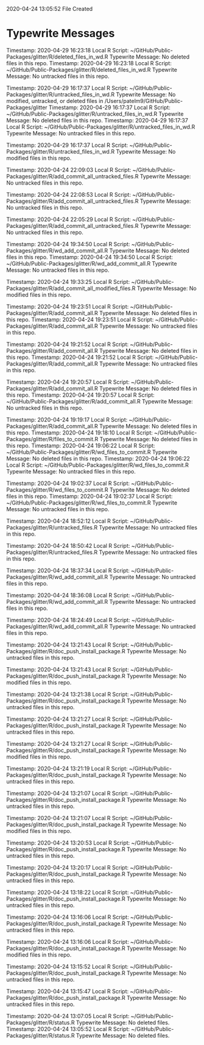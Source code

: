 2020-04-24 13:05:52 	File Created

# Typewrite Messages
Timestamp:	2020-04-29 16:23:18
Local R Script:	~/GitHub/Public-Packages/glitter/R/deleted_files_in_wd.R
Typewrite Message:	No deleted files in this repo.
Timestamp:	2020-04-29 16:23:18
Local R Script:	~/GitHub/Public-Packages/glitter/R/deleted_files_in_wd.R
Typewrite Message:	No untracked files in this repo.

Timestamp:	2020-04-29 16:17:37
Local R Script:	~/GitHub/Public-Packages/glitter/R/untracked_files_in_wd.R
Typewrite Message:	No modified, untracked, or deleted files in /Users/patelm9/GitHub/Public-Packages/glitter
Timestamp:	2020-04-29 16:17:37
Local R Script:	~/GitHub/Public-Packages/glitter/R/untracked_files_in_wd.R
Typewrite Message:	No deleted files in this repo.
Timestamp:	2020-04-29 16:17:37
Local R Script:	~/GitHub/Public-Packages/glitter/R/untracked_files_in_wd.R
Typewrite Message:	No untracked files in this repo.

Timestamp:	2020-04-29 16:17:37
Local R Script:	~/GitHub/Public-Packages/glitter/R/untracked_files_in_wd.R
Typewrite Message:	No modified files in this repo.

Timestamp:	2020-04-24 22:09:03
Local R Script:	~/GitHub/Public-Packages/glitter/R/add_commit_all_untracked_files.R
Typewrite Message:	No untracked files in this repo.

Timestamp:	2020-04-24 22:08:53
Local R Script:	~/GitHub/Public-Packages/glitter/R/add_commit_all_untracked_files.R
Typewrite Message:	No untracked files in this repo.

Timestamp:	2020-04-24 22:05:29
Local R Script:	~/GitHub/Public-Packages/glitter/R/add_commit_all_untracked_files.R
Typewrite Message:	No untracked files in this repo.

Timestamp:	2020-04-24 19:34:50
Local R Script:	~/GitHub/Public-Packages/glitter/R/wd_add_commit_all.R
Typewrite Message:	No deleted files in this repo.
Timestamp:	2020-04-24 19:34:50
Local R Script:	~/GitHub/Public-Packages/glitter/R/wd_add_commit_all.R
Typewrite Message:	No untracked files in this repo.

Timestamp:	2020-04-24 19:33:25
Local R Script:	~/GitHub/Public-Packages/glitter/R/add_commit_all_modified_files.R
Typewrite Message:	No modified files in this repo.

Timestamp:	2020-04-24 19:23:51
Local R Script:	~/GitHub/Public-Packages/glitter/R/add_commit_all.R
Typewrite Message:	No deleted files in this repo.
Timestamp:	2020-04-24 19:23:51
Local R Script:	~/GitHub/Public-Packages/glitter/R/add_commit_all.R
Typewrite Message:	No untracked files in this repo.

Timestamp:	2020-04-24 19:21:52
Local R Script:	~/GitHub/Public-Packages/glitter/R/add_commit_all.R
Typewrite Message:	No deleted files in this repo.
Timestamp:	2020-04-24 19:21:52
Local R Script:	~/GitHub/Public-Packages/glitter/R/add_commit_all.R
Typewrite Message:	No untracked files in this repo.

Timestamp:	2020-04-24 19:20:57
Local R Script:	~/GitHub/Public-Packages/glitter/R/add_commit_all.R
Typewrite Message:	No deleted files in this repo.
Timestamp:	2020-04-24 19:20:57
Local R Script:	~/GitHub/Public-Packages/glitter/R/add_commit_all.R
Typewrite Message:	No untracked files in this repo.

Timestamp:	2020-04-24 19:19:17
Local R Script:	~/GitHub/Public-Packages/glitter/R/add_commit_all.R
Typewrite Message:	No deleted files in this repo.
Timestamp:	2020-04-24 19:18:10
Local R Script:	~/GitHub/Public-Packages/glitter/R/files_to_commit.R
Typewrite Message:	No deleted files in this repo.
Timestamp:	2020-04-24 19:06:22
Local R Script:	~/GitHub/Public-Packages/glitter/R/wd_files_to_commit.R
Typewrite Message:	No deleted files in this repo.
Timestamp:	2020-04-24 19:06:22
Local R Script:	~/GitHub/Public-Packages/glitter/R/wd_files_to_commit.R
Typewrite Message:	No untracked files in this repo.

Timestamp:	2020-04-24 19:02:37
Local R Script:	~/GitHub/Public-Packages/glitter/R/wd_files_to_commit.R
Typewrite Message:	No deleted files in this repo.
Timestamp:	2020-04-24 19:02:37
Local R Script:	~/GitHub/Public-Packages/glitter/R/wd_files_to_commit.R
Typewrite Message:	No untracked files in this repo.

Timestamp:	2020-04-24 18:52:12
Local R Script:	~/GitHub/Public-Packages/glitter/R/untracked_files.R
Typewrite Message:	No untracked files in this repo.

Timestamp:	2020-04-24 18:50:42
Local R Script:	~/GitHub/Public-Packages/glitter/R/untracked_files.R
Typewrite Message:	No untracked files in this repo.

Timestamp:	2020-04-24 18:37:34
Local R Script:	~/GitHub/Public-Packages/glitter/R/wd_add_commit_all.R
Typewrite Message:	No untracked files in this repo.

Timestamp:	2020-04-24 18:36:08
Local R Script:	~/GitHub/Public-Packages/glitter/R/wd_add_commit_all.R
Typewrite Message:		No untracked files in this repo.

Timestamp:	2020-04-24 18:24:49
Local R Script:	~/GitHub/Public-Packages/glitter/R/wd_add_commit_all.R
Typewrite Message:	No untracked files in this repo.

Timestamp:	2020-04-24 13:21:43
Local R Script:	~/GitHub/Public-Packages/glitter/R/doc_push_install_package.R
Typewrite Message:		No untracked files in this repo.

Timestamp:	2020-04-24 13:21:43
Local R Script:	~/GitHub/Public-Packages/glitter/R/doc_push_install_package.R
Typewrite Message:		No modified files in this repo.

Timestamp:	2020-04-24 13:21:38
Local R Script:	~/GitHub/Public-Packages/glitter/R/doc_push_install_package.R
Typewrite Message:		No untracked files in this repo.

Timestamp:	2020-04-24 13:21:27
Local R Script:	~/GitHub/Public-Packages/glitter/R/doc_push_install_package.R
Typewrite Message:		No untracked files in this repo.

Timestamp:	2020-04-24 13:21:27
Local R Script:	~/GitHub/Public-Packages/glitter/R/doc_push_install_package.R
Typewrite Message:		No modified files in this repo.

Timestamp:	2020-04-24 13:21:19
Local R Script:	~/GitHub/Public-Packages/glitter/R/doc_push_install_package.R
Typewrite Message:		No untracked files in this repo.

Timestamp:	2020-04-24 13:21:07
Local R Script:	~/GitHub/Public-Packages/glitter/R/doc_push_install_package.R
Typewrite Message:		No untracked files in this repo.

Timestamp:	2020-04-24 13:21:07
Local R Script:	~/GitHub/Public-Packages/glitter/R/doc_push_install_package.R
Typewrite Message:		No modified files in this repo.

Timestamp:	2020-04-24 13:20:53
Local R Script:	~/GitHub/Public-Packages/glitter/R/doc_push_install_package.R
Typewrite Message:		No untracked files in this repo.

Timestamp:	2020-04-24 13:20:17
Local R Script:	~/GitHub/Public-Packages/glitter/R/doc_push_install_package.R
Typewrite Message:		No untracked files in this repo.

Timestamp:	2020-04-24 13:18:22
Local R Script:	~/GitHub/Public-Packages/glitter/R/doc_push_install_package.R
Typewrite Message:		No untracked files in this repo.

Timestamp:	2020-04-24 13:16:06
Local R Script:	~/GitHub/Public-Packages/glitter/R/doc_push_install_package.R
Typewrite Message:		No untracked files in this repo.

Timestamp:	2020-04-24 13:16:06
Local R Script:	~/GitHub/Public-Packages/glitter/R/doc_push_install_package.R
Typewrite Message:		No modified files in this repo.

Timestamp:	2020-04-24 13:15:52
Local R Script:	~/GitHub/Public-Packages/glitter/R/doc_push_install_package.R
Typewrite Message:		No untracked files in this repo.

Timestamp:	2020-04-24 13:15:47
Local R Script:	~/GitHub/Public-Packages/glitter/R/doc_push_install_package.R
Typewrite Message:		No untracked files in this repo.

Timestamp:	2020-04-24 13:07:05
Local R Script:	~/GitHub/Public-Packages/glitter/R/status.R
Typewrite Message:	No deleted files.
Timestamp:	2020-04-24 13:05:52
Local R Script:	~/GitHub/Public-Packages/glitter/R/status.R
Typewrite Message:	No deleted files.

